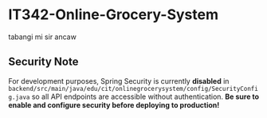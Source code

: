 # IT342-Online-Grocery-System

tabangi mi sir
ancaw

## Security Note

For development purposes, Spring Security is currently **disabled** in `backend/src/main/java/edu/cit/onlinegrocerysystem/config/SecurityConfig.java` so all API endpoints are accessible without authentication. **Be sure to enable and configure security before deploying to production!**
